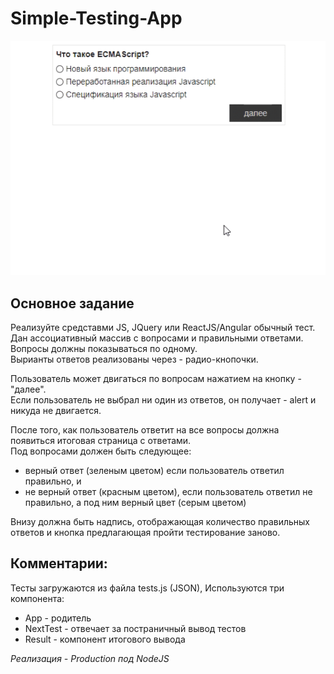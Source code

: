 # Simple-Testing-App

<p align="center"><img src="video.gif" /></p>

## Основное задание

Реализуйте средставми JS, JQuery или ReactJS/Angular обычный тест.</br> 
Дан ассоциативный массив с вопросами и правильными ответами. Вопросы должны показываться по одному.</br>
Вырианты ответов реализованы через - радио-кнопочки.

Пользователь может двигаться по вопросам нажатием на кнопку - "далее".</br>
Если пользователь не выбрал ни один из ответов, он получает - alert и никуда не двигается.

После того, как пользователь ответит на все вопросы должна появиться итоговая страница с ответами.</br>
Под вопросами должен быть следующее: 
- верный ответ (зеленым цветом) если пользователь ответил правильно, и
- не верный ответ (красным цветом), если пользователь ответил не правильно, а под ним верный цвет (серым цветом)

Внизу должна быть надпись, отображающая количество правильных ответов и
кнопка предлагающая пройти тестирование заново.

## Комментарии: 
  Тесты загружаются из файла tests.js (JSON), 
  Используются три компонента:
  - App - родитель
  - NextTest - отвечает за постраничный вывод тестов
  - Result - компонент итогового вывода 

<i>Реализация - Production под NodeJS</i>
